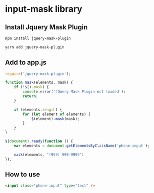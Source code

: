 # input-mask library

## Install Jquery Mask Plugin
```bash
npm install jquery-mask-plugin

yarn add jquery-mask-plugin
```

## Add to app.js
```javascript
require('jquery-mask-plugin');

function mask(elements, mask) {
    if (!$().mask) {
        console.error('JQuery Mask Plugin not loaded');
        return;
    }

    if (elements.length) {
        for (let element of elements) {
            $(element).mask(mask);
        }
    }
}

$(document).ready(function () {
    var elements = document.getElementsByClassName('phone-input');

    mask(elements, "(999) 999-9999")
});
```


## How to use
```html
<input class="phone-input" type="text" />
```
